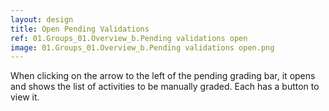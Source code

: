 ```yaml
---
layout: design
title: Open Pending Validations
ref: 01.Groups_01.Overview_b.Pending validations open
image: 01.Groups_01.Overview_b.Pending validations open.png
---
```


When clicking on the arrow to the left of the pending grading bar, it opens and shows the list of activities to be manually graded. Each has a button to view it.